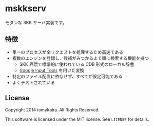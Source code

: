 # mskkserv

モダンな SKK サーバ実装です。

## 特徴

- 単一のプロセスが全リクエストを処理するため高速である
- 複数のエンジンを登録し、候補がみつかるまで順に検索する機能を持つ
    - SKK 界隈で標準的に使われている CDB 形式のローカル辞書
    - [Google Input Tools](http://www.google.com/inputtools/) を用いた変換
- 特定のファイル配置に依存せず、すべてが設定可能である
- よくテストされている

## License

Copyright 2014 tomykaira. All Rights Reserved.

This software is licensed under the MIT license.
See `LICENSE` for details.
